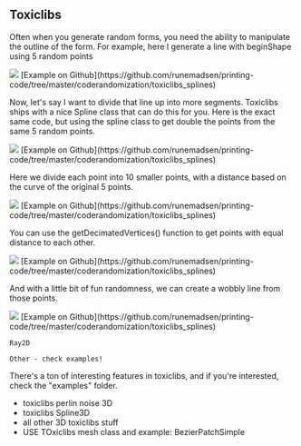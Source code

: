 Toxiclibs
---------

Often when you generate random forms, you need the ability to manipulate the outline of the form. For example, here I generate a line with beginShape using 5 random points

<img src="http://runemadsen-2012.s3.amazonaws.com/printing-code-2012/randomization/toxiclibs_splines_1_small.jpg" data-slideshow="http://runemadsen-2012.s3.amazonaws.com/printing-code-2012/randomization/toxiclibs_splines_1.jpg" />
[Example on Github](https://github.com/runemadsen/printing-code/tree/master/coderandomization/toxiclibs_splines)

Now, let's say I want to divide that line up into more segments. Toxiclibs ships with a nice Spline class that can do this for you. Here is the exact same code, but using the spline class to get double the points from the same 5 random points.

<img src="http://runemadsen-2012.s3.amazonaws.com/printing-code-2012/randomization/toxiclibs_splines_2_small.jpg" data-slideshow="http://runemadsen-2012.s3.amazonaws.com/printing-code-2012/randomization/toxiclibs_splines_2.jpg" />
[Example on Github](https://github.com/runemadsen/printing-code/tree/master/coderandomization/toxiclibs_splines)

Here we divide each point into 10 smaller points, with a distance based on the curve of the original 5 points.

<img src="http://runemadsen-2012.s3.amazonaws.com/printing-code-2012/randomization/toxiclibs_splines_3_small.jpg" data-slideshow="http://runemadsen-2012.s3.amazonaws.com/printing-code-2012/randomization/toxiclibs_splines_3.jpg" />
[Example on Github](https://github.com/runemadsen/printing-code/tree/master/coderandomization/toxiclibs_splines)

You can use the getDecimatedVertices() function to get points with equal distance to each other.

<img src="http://runemadsen-2012.s3.amazonaws.com/printing-code-2012/randomization/toxiclibs_splines_4_small.jpg" data-slideshow="http://runemadsen-2012.s3.amazonaws.com/printing-code-2012/randomization/toxiclibs_splines_4.jpg" />
[Example on Github](https://github.com/runemadsen/printing-code/tree/master/coderandomization/toxiclibs_splines)

And with a little bit of fun randomness, we can create a wobbly line from those points.

<img src="http://runemadsen-2012.s3.amazonaws.com/printing-code-2012/randomization/toxiclibs_splines_5_small.jpg" data-slideshow="http://runemadsen-2012.s3.amazonaws.com/printing-code-2012/randomization/toxiclibs_splines_5.jpg" />
[Example on Github](https://github.com/runemadsen/printing-code/tree/master/coderandomization/toxiclibs_splines)

	Ray2D

	Other - check examples!

There's a ton of interesting features in toxiclibs, and if you're interested, check the "examples" folder.

* toxiclibs perlin noise 3D
* toxiclibs Spline3D
* all other 3D toxiclibs stuff
* USE TOxiclibs mesh class and example: BezierPatchSimple